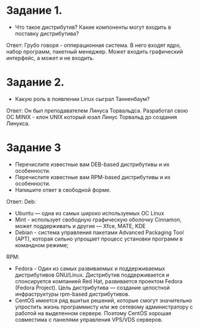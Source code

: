 # Задание 1.

* Что такое дистрибутив? Какие компоненты могут входить в поставку дистрибутива?

Ответ: Грубо говоря - опперационная система. В него входят ядро, набор программ, пакетный менеджер.  Может входить графический интерфейс, а может и не входить.

# Задание 2.

* Какую роль в появлении Linux сыграл Танненбаум? 

Ответ: Он был преподавателем Линуса Торвальдса. Разработал свою ОС MINIX - клон UNIX который юзал Линус Торвальд до создания Линукса. 

# Задание 3

* Перечислите известные вам DEB-based дистрибутивы и их особенности.
* Перечислите известные вам RPM-based дистрибутивы и их особенности.
* Напишите ответ в свободной форме.

Ответ: 
Deb:
* Ubuntu — одна из самых широко используемых ОС Linux
* Mint - использует свободную графическую оболочку Cinnamon, может поддерживать и другие — Xfce, MATE, KDE
* Debian - система управления пакетами Advanced Packaging Tool (APT), которая сильно упрощает процесс установки программ в командном режиме;

RPM: 

* Fedora - Один из самых развиваемых и поддерживаемых дистрибутивов GNU/Linux. Дистрибутив поддерживается и спонсируется компанией Red Hat, развивается проектом Fedora (Fedora Project). Цель дистрибутива — создание целостной инфраструктуры rpm-based дистрибутивов.
* CentOS имеется ряд вшитых решений, которые смогут значительно упростить жизнь программисту или же сетевому администратору с работой на выделенном сервере. Поэтому CentOS хорошая совместима с панелями управления VPS/VDS серверов. 
